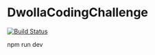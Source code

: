 # DwollaCodingChallenge

[![Build Status](https://travis-ci.com/lhwlyd/DwollaCodingChallenge.svg?branch=master)](https://travis-ci.com/lhwlyd/DwollaCodingChallenge)

npm run dev
